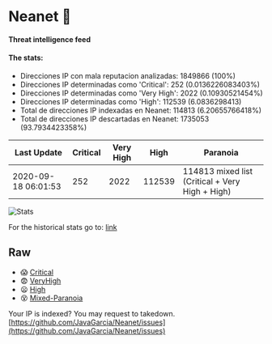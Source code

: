 # Neanet :hocho:
#### Threat intelligence feed
#### The stats:

- Direcciones IP con mala reputacion analizadas: 1849866 (100%)
- Direcciones IP determinadas como 'Critical':  252 (0.0136226083403%)
- Direcciones IP determinadas como 'Very High':  2022 (0.10930521454%)
- Direcciones IP determinadas como 'High':  112539 (6.0836298413)
- Total de direcciones IP indexadas en Neanet:  114813 (6.20655766418%)
- Total de direcciones IP descartadas en Neanet:  1735053 (93.7934423358%)

| Last Update | Critical | Very High | High | Paranoia |
| --- | --- | --- | --- | --- |
| 2020-09-18 06:01:53 | 252 | 2022 | 112539 | 114813 mixed list (Critical + Very High + High)|

![Stats](https://docs.google.com/spreadsheets/d/e/2PACX-1vSnaNMIXVabIpDJjufMlzH7poXnshF3mgd8Is1g9ytUEzVsP5my4Trn8f-xkoLLQ38xpL3HtmUexLo6/pubchart?oid=501124687&format=image)

For the historical stats go to: [link](/stats.csv)
## Raw
- :scream: [Critical](https://raw.githubusercontent.com/JavaGarcia/Neanet/master/blacklists/neanet_critical.txt)
- :fearful: [VeryHigh](https://raw.githubusercontent.com/JavaGarcia/Neanet/master/blacklists/neanet_veryHigh.txtt)
- :frowning: [High](https://raw.githubusercontent.com/JavaGarcia/Neanet/master/blacklists/neanet_high.txt)
- :dizzy_face: [Mixed-Paranoia](https://raw.githubusercontent.com/JavaGarcia/Neanet/master/blacklists/neanet_all.txt)


Your IP is indexed? You may request to takedown. [https://github.com/JavaGarcia/Neanet/issues](https://github.com/JavaGarcia/Neanet/issues)





































































































































































































































































































































































































































































































































































































































































































































































































































































































